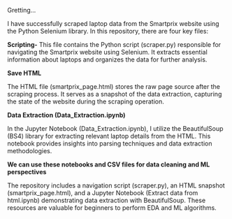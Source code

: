 Gretting...

I have successfully scraped laptop data from the Smartprix website using the Python Selenium library. In this repository, there are four key files:

**Scripting-**
This file contains the Python script (scraper.py) responsible for navigating the Smartprix website using Selenium. 
It extracts essential information about laptops and organizes the data for further analysis.

**Save HTML**

The HTML file (smartprix_page.html) stores the raw page source after the scraping process. 
It serves as a snapshot of the data extraction, capturing the state of the website during the scraping operation.

**Data Extraction (Data_Extraction.ipynb)**

In the Jupyter Notebook (Data_Extraction.ipynb), I utilize the BeautifulSoup (BS4) library for extracting relevant laptop details from the HTML.
This notebook provides insights into parsing techniques and data extraction methodologies.

**We can use these notebooks and CSV files for data cleaning and ML perspectives**

The repository includes a navigation script (scraper.py), an HTML snapshot (smartprix_page.html), 
and a Jupyter Notebook (Extract data from html.ipynb) demonstrating data extraction with BeautifulSoup. 
These resources are valuable for beginners to perform EDA and ML algorithms.

